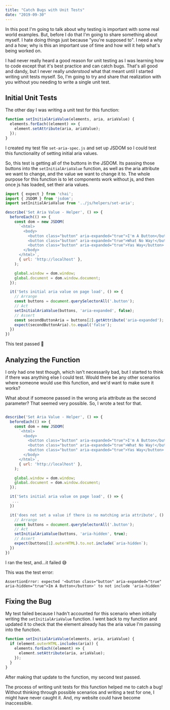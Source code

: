 ```yaml
---
title: "Catch Bugs with Unit Tests"
date: "2019-09-30"
---
```


In this post I'm going to talk about why testing is important with some real world examples. But, before I do that I'm going to share something about myself. I hate doing things just because "you're supposed to". I need a why and a how; why is this an important use of time and how will it help what's being worked on. 

I had never really heard a good reason for unit testing as I was learning how to code except that it's best practice and can catch bugs. That's all good and dandy, but I never really _understood_ what that meant until I started writing unit tests myself. So, I'm going to try and share that realization with you without you needing to write a single unit test. 

## Initial Unit Tests
The other day I was writing a unit test for this function:

```js
function setInitialAriaValue(elements, aria, ariaValue) {
  elements.forEach((element) => {
    element.setAttribute(aria, ariaValue);
  });
}
```

I created my test file `set-aria-spec.js` and set up JSDOM so I could test this functionality of setting initial aria values.

So, this test is getting all of the buttons in the JSDOM. Its passing those buttons into the `setInitialAriaValue` function, as well as the aria attribute we want to change, and the value we want to change it to. The whole purpose for this function is to let components work without js, and then once js has loaded, set their aria values. 

```js
import { expect } from 'chai';
import { JSDOM } from 'jsdom';
import setInitialAriaValue from '../js/helpers/set-aria';

describe('Set Aria Value - Helper', () => {
  beforeEach(() => {
    const dom = new JSDOM(
      `<html>
        <body>
          <button class="button" aria-expanded="true">I'm A Button</button>
          <button class="button" aria-expanded="true">What No Way!</button>
          <button class="button" aria-expanded="true">Yas Way</button>
        </body>
      </html>`,
      { url: 'http://localhost' },
    );

    global.window = dom.window;
    global.document = dom.window.document;
  });

  it('Sets initial aria value on page load', () => {
    // Arrange
    const buttons = document.querySelectorAll('.button');
    // Act
    setInitialAriaValue(buttons, 'aria-expanded', false);
    // Assert
    const secondButtonAria = buttons[2].getAttribute('aria-expanded');
    expect(secondButtonAria).to.equal('false');
  })
})
```

This test passed 🎉

## Analyzing the Function
I only had one test though, which isn't necessarily bad, but I started to think if there was anything else I could test. Would there be any other scenarios where someone would use this function, and we'd want to make sure it works?

What about if someone passed in the wrong aria attribute as the second parameter? That seemed very possible. So, I wrote a test for that.

```js

describe('Set Aria Value - Helper', () => {
  beforeEach(() => {
    const dom = new JSDOM(
      `<html>
        <body>
          <button class="button" aria-expanded="true">I'm A Button</button>
          <button class="button" aria-expanded="true">What No Way!</button>
          <button class="button" aria-expanded="true">Yas Way</button>
        </body>
      </html>`,
      { url: 'http://localhost' },
    );

    global.window = dom.window;
    global.document = dom.window.document;
  });

  it('Sets initial aria value on page load', () => {
   ...
  })

  it('does not set a value if there is no matching aria attribute', () => {
    // Arrange
    const buttons = document.querySelectorAll('.button');
    // Act
    setInitialAriaValue(buttons, 'aria-hidden', true);
    // Assert
    expect(buttons[1].outerHTML).to.not.include(`aria-hidden`);
  })
})
```

I ran the test, and...it failed 😅

This was the test error:

```
AssertionError: expected '<button class="button" aria-expanded="true" aria-hidden="true">Im A Button</button>' to not include 'aria-hidden'
```

## Fixing the Bug
My test failed because I hadn't accounted for this scenario when initially writing the `setInitialAriaValue` function. I went back to my function and updated it to check that the element already has the aria value I'm passing into the function.

```js
function setInitialAriaValue(elements, aria, ariaValue) {
  if (element.outerHTML.includes(aria)) {
    elements.forEach((element) => {
      element.setAttribute(aria, ariaValue);
    });
  }
}
```

After making that update to the function, my second test passed.

The process of writing unit tests for this function helped me to catch a bug! Without thinking through possible scenarios and writing a test for one, I might have never caught it. And, my website could have become inaccessible.